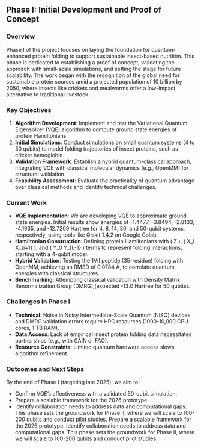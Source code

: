 ## Phase I: Initial Development and Proof of Concept

### Overview
Phase I of the project focuses on laying the foundation for quantum-enhanced protein folding to support sustainable insect-based nutrition. This phase is dedicated to establishing a proof of concept, validating the approach with small-scale simulations, and setting the stage for future scalability. The work began with the recognition of the global need for sustainable protein sources amid a projected population of 10 billion by 2050, where insects like crickets and mealworms offer a low-impact alternative to traditional livestock.

### Key Objectives
1. **Algorithm Development**: Implement and test the Variational Quantum Eigensolver (VQE) algorithm to compute ground state energies of protein Hamiltonians.
2. **Initial Simulations**: Conduct simulations on small quantum systems (4 to 50 qubits) to model folding trajectories of insect proteins, such as cricket hemoglobin.
3. **Validation Framework**: Establish a hybrid quantum-classical approach, integrating VQE with classical molecular dynamics (e.g., OpenMM) for structural validation.
4. **Feasibility Assessment**: Evaluate the practicality of quantum advantage over classical methods and identify technical challenges.

### Current Work
* **VQE Implementation**: We are developing VQE to approximate ground state energies. Initial results show energies of -1.4477, -3.8494, -2.8133, -4.1935, and -12.7209 Hartree for 4, 8, 14, 30, and 50-qubit systems, respectively, using tools like Qiskit 1.4.2 on Google Colab.
* **Hamiltonian Construction**: Defining protein Hamiltonians with \( Z \), \( X_i X_{i+1} \), and \( Y_0 Y_{L-1} \) terms to represent folding interactions, starting with a 4-qubit model.
* **Hybrid Validation**: Testing the 1VII peptide (35-residue) folding with OpenMM, achieving an RMSD of 0.0784 Å, to correlate quantum energies with classical structures.
* **Benchmarking**: Attempting classical validation with Density Matrix Renormalization Group (DMRG),(expected -13.0 Hartree for 50 qubits).

### Challenges in Phase I
* **Technical**: Noise in Noisy Intermediate-Scale Quantum (NISQ) devices and DMRG validation errors require HPC resources (1000-10,000 CPU cores, 1 TB RAM).
* **Data Access**: Lack of empirical insect protein folding data necessitates partnerships (e.g., with GAIN or FAO).
* **Resource Constraints**: Limited quantum hardware access slows algorithm refinement.

### Outcomes and Next Steps
By the end of Phase I (targeting late 2025), we aim to:
* Confirm VQE’s effectiveness with a validated 50-qubit simulation.
* Prepare a scalable framework for the 2026 prototype.
* Identify collaboration needs to address data and computational gaps. This phase sets the groundwork for Phase II, where we will scale to 100-200 qubits and conduct pilot studies.
Prepare a scalable framework for the 2026 prototype.
Identify collaboration needs to address data and computational gaps.
This phase sets the groundwork for Phase II, where we will scale to 100-200 qubits and conduct pilot studies.

